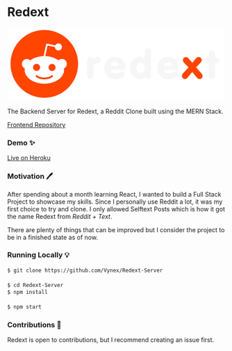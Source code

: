 # Redext

![Logo](/assets/Logo.png?raw=true)


The Backend Server for Redext, a Reddit Clone built using the MERN Stack.

[Frontend Repository](https://github.com/Vynex/Redext-Client "Frontend Repository")

### Demo ✨

[Live on Heroku](https://redext-api.herokuapp.com/ "Live on Heroku")


### Motivation 🖊

After spending about a month learning React, I wanted to build a Full Stack Project to showcase my skills. Since I personally use Reddit a lot, it was my first choice to try and clone. I only allowed Selftext Posts which is how it got the name Redext from *Reddit + Text*.

There are plenty of things that can be improved but I consider the project to be in a finished state as of now.


### Running Locally 💡

```bash
$ git clone https://github.com/Vynex/Redext-Server

$ cd Redext-Server
$ npm install

$ npm start
```


### Contributions 👷

Redext is open to contributions, but I recommend creating an issue first.
